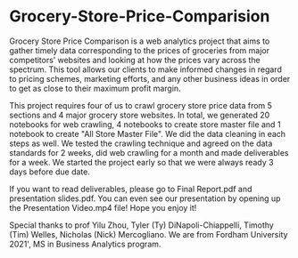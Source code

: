 # Grocery-Store-Price-Comparision
Grocery Store Price Comparison is a web analytics project that aims to gather timely data corresponding to the prices of groceries from major competitors’ websites and looking at how the prices vary across the spectrum. This tool allows our clients to make informed changes in regard to pricing schemes, marketing efforts, and any other business ideas in order to get as close to their maximum profit margin.

This project requires four of us to crawl grocery store price data from 5 sections and 4 major grocery store websites. In total, we generated 20 notebooks for web crawling, 4 notebooks to create store master file and 1 notebook to create "All Store Master File". We did the data cleaning in each steps as well. We tested the crawling technique and agreed on the data standards for 2 weeks, did web crawling for a month and made deliverables for a week. We started the project early so that we were always ready 3 days before due date. 

If you want to read deliverables, please go to Final Report.pdf and presentation slides.pdf. You can even see our presentation by opening up the Presentation Video.mp4 file! Hope you enjoy it!

Special thanks to prof Yilu Zhou, Tyler (Ty) DiNapoli-Chiappelli, Timothy (Tim) Welles, Nicholas (Nick) Mercogliano. We are from Fordham University 2021', MS in Business Analytics program.
